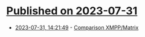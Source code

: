 # [Published on 2023-07-31](index.md)

* [2023-07-31, 14:21:49](https://lobste.rs/s/nbeo0y/comparison_xmpp_matrix) - [Comparison XMPP/Matrix](https://www.freie-messenger.de/en/systemvergleich/xmpp-matrix/)
